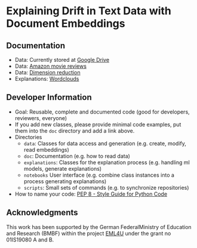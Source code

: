 # Explaining Drift in Text Data with Document Embeddings

## Documentation

- Data: Currently stored at [Google Drive](https://drive.google.com/drive/folders/1NdfbAkH-YRpHul4uwsIN3_O5T_VQmGY1)
- Data: [Amazon movie reviews](doc/amazon_movie_reviews.md)
- Data: [Dimension reduction](doc/notebooks/Reduction.ipynb)
- Explanations: [Wordclouds](doc/notebooks/wordcloud.ipynb)

## Developer Information

- Goal: Reusable, complete and documented code (good for developers, reviewers, everyone)
- If you add new classes, please provide minimal code examples, put them into the `doc` directory and add a link above.
- Directories
    - `data`: Classes for data access and generation (e.g. create, modify, read embeddings)
    - `doc`: Documentation (e.g. how to read data)
    - `explanations`: Classes for the explanation process (e.g. handling ml models, generate explanations)
    - `notebooks` User interface (e.g. combine class instances into a process generating explanations)
    - `scripts`: Small sets of commands (e.g. to synchronize repositories)
- How to name your code: [PEP 8 - Style Guide for Python Code](https://www.python.org/dev/peps/pep-0008/#package-and-module-names)

## Acknowledgments

This  work  has  been  supported  by  the  German  FederalMinistry of Education and Research (BMBF) within the project [EML4U](https://eml4u.github.io/) under the grant no 01IS19080 A and B.
